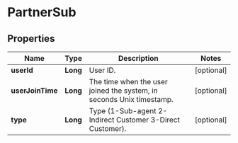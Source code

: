 
# PartnerSub

## Properties

Name | Type | Description | Notes
------------ | ------------- | ------------- | -------------
**userId** | **Long** | User ID. |  [optional]
**userJoinTime** | **Long** | The time when the user joined the system, in seconds Unix timestamp. |  [optional]
**type** | **Long** | Type (1-Sub-agent 2-Indirect Customer 3-Direct Customer). |  [optional]

